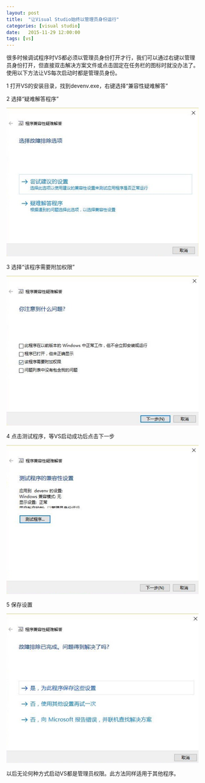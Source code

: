```yaml
---
layout: post
title:  "让Visual Studio始终以管理员身份运行"
categories: [visual studio]
date:   2015-11-29 12:00:00
tags: [vs]
---
```


很多时候调试程序时VS都必须以管理员身份打开才行，我们可以通过右键以管理员身份打开，但直接双击解决方案文件或点击固定在任务栏的图标时就没办法了。使用以下方法让VS每次启动时都是管理员身份。

<!--more-->

1 打开VS的安装目录，找到devenv.exe，右键选择“兼容性疑难解答”

2 选择“疑难解答程序”

<div style="text-align: center;">
<img  src="/r/vsadmin-1.jpg" border="0" alt=""/>
</div>

3 选择“该程序需要附加权限”

<div style="text-align: center;">
<img  src="/r/vsadmin-2.jpg" border="0" alt=""/>
</div>

4 点击测试程序，等VS启动成功后点击下一步

<div style="text-align: center;">
<img  src="/r/vsadmin-3.jpg" border="0" alt=""/>
</div>

5 保存设置

<div style="text-align: center;">
<img  src="/r/vsadmin-4.jpg" border="0" alt=""/>
</div>

以后无论何种方式启动VS都是管理员权限。此方法同样适用于其他程序。